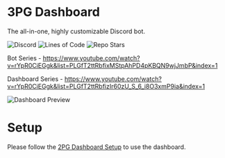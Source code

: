 # 3PG Dashboard
The all-in-one, highly customizable Discord bot.

![Discord](https://img.shields.io/discord/685862664223850497?color=482f5d&amp;label=Support&amp;style=for-the-badge)
![Lines of Code](https://img.shields.io/tokei/lines/github/3PG/Dashboard?color=482f5d&style=for-the-badge)
![Repo Stars](https://img.shields.io/github/stars/3PG/Dashboard?color=482f5d&style=for-the-badge)

Bot Series - https://www.youtube.com/watch?v=rYpR0CiEGgk&list=PLGfT2ttRbfixMStpAhPD4pKBQN9wjJmbP&index=1

Dashboard Series - https://www.youtube.com/watch?v=rYpR0CiEGgk&list=PLGfT2ttRbfizIr60zU_S_6_i8O3xmP9ia&index=1

![Dashboard Preview](https://3pg.xyz/assets/docs/img/dashboard-v2.2.0b.png)

# Setup
Please follow the [2PG Dashboard Setup](https://github.com/theADAMJR/2PG-Dashboard) to use the dashboard.
